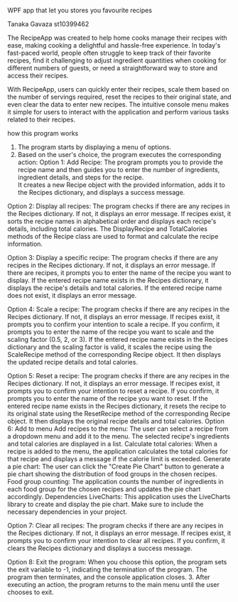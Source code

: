 WPF app that let you stores you favourite recipes

Tanaka Gavaza st10399462

The RecipeApp was created to help home cooks manage their recipes with ease, making cooking a delightful and hassle-free experience. In today's fast-paced world, people often struggle to keep track of their favorite recipes, find it challenging to adjust ingredient quantities when cooking for different numbers of guests, or need a straightforward way to store and access their recipes.

With RecipeApp, users can quickly enter their recipes, scale them based on the number of servings required, reset the recipes to their original state, and even clear the data to enter new recipes. The intuitive console menu makes it simple for users to interact with the application and perform various tasks related to their recipes.


how this program works

1. The program starts by displaying a menu of options.
2. Based on the user's choice, the program executes the corresponding action:
   	Option 1: Add Recipe:
	The program prompts you to provide the recipe name and then guides you to enter the number of ingredients, ingredient details, and steps for the recipe.	
	It creates a new Recipe object with the provided information, adds it to the Recipes dictionary, and displays a success message.

Option 2: Display all recipes:
	The program checks if there are any recipes in the Recipes dictionary. If not, it displays an error message.
	If recipes exist, it sorts the recipe names in alphabetical order and displays each recipe's details, including total calories.
	The DisplayRecipe and TotalCalories methods of the Recipe class are used to format and calculate the recipe information.

Option 3: Display a specific recipe:
	The program checks if there are any recipes in the Recipes dictionary. If not, it displays an error message.
	If there are recipes, it prompts you to enter the name of the recipe you want to display.
	If the entered recipe name exists in the Recipes dictionary, it displays the recipe's details and total calories.
	If the entered recipe name does not exist, it displays an error message.

Option 4: Scale a recipe:
	The program checks if there are any recipes in the Recipes dictionary. If not, it displays an error message.
	If recipes exist, it prompts you to confirm your intention to scale a recipe.
	If you confirm, it prompts you to enter the name of the recipe you want to scale and the scaling factor (0.5, 2, or 3).
	If the entered recipe name exists in the Recipes dictionary and the scaling factor is valid, it scales the recipe using the ScaleRecipe method of the corresponding Recipe object.
	It then displays the updated recipe details and total calories.

Option 5: Reset a recipe:
	The program checks if there are any recipes in the Recipes dictionary. If not, it displays an error message.
	If recipes exist, it prompts you to confirm your intention to reset a recipe.
	If you confirm, it prompts you to enter the name of the recipe you want to reset.
	If the entered recipe name exists in the Recipes dictionary, it resets the recipe to its original state using the ResetRecipe method of the corresponding Recipe object.
	It then displays the original recipe details and total calories.
Option 6: Add to menu
	Add recipes to the menu: The user can select a recipe from a dropdown menu and add it to the menu. The selected recipe's ingredients and total calories are displayed in a list.
	Calculate total calories: When a recipe is added to the menu, the application calculates the total calories for that recipe and displays a message if the calorie limit is exceeded.
	Generate a pie chart: The user can click the "Create Pie Chart" button to generate a pie chart showing the distribution of food groups in the chosen recipes.
	Food group counting: The application counts the number of ingredients in each food group for the chosen recipes and updates the pie chart accordingly.
	Dependencies
	LiveCharts: This application uses the LiveCharts library to create and display the pie chart. Make sure to include the necessary dependencies in your project.	

Option 7: Clear all recipes:
	The program checks if there are any recipes in the Recipes dictionary. If not, it displays an error message.
	If recipes exist, it prompts you to confirm your intention to clear all recipes.
	If you confirm, it clears the Recipes dictionary and displays a success message.

Option 8: Exit the program:
	When you choose this option, the program sets the exit variable to -1, indicating the termination of the program.
	The program then terminates, and the console application closes.
3. After executing an action, the program returns to the main menu until the user chooses to exit.
